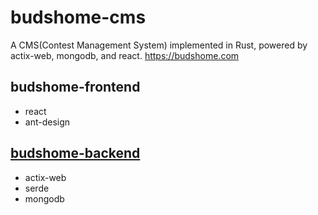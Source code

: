 # budshome-cms
A CMS(Contest Management System) implemented in Rust, powered by actix-web, mongodb, and react. https://budshome.com

## budshome-frontend
- react
- ant-design

## [budshome-backend](https://github.com/budshome/budshome-backend)
- actix-web
- serde
- mongodb


